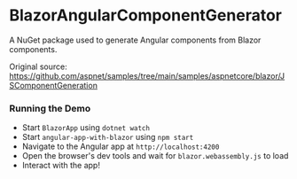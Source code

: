 # BlazorAngularComponentGenerator

A NuGet package used to generate Angular components from Blazor components. 

Original source: https://github.com/aspnet/samples/tree/main/samples/aspnetcore/blazor/JSComponentGeneration

### Running the Demo

* Start `BlazorApp` using `dotnet watch`
* Start `angular-app-with-blazor` using `npm start`
* Navigate to the Angular app at `http://localhost:4200`
* Open the browser's dev tools and wait for `blazor.webassembly.js` to load
* Interact with the app!
